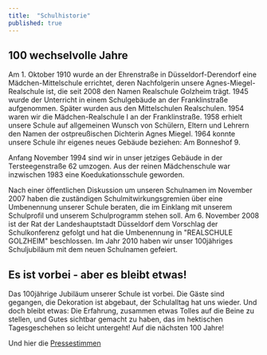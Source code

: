 ```yaml
---
title:  "Schulhistorie"
published: true
---
```


## 100 wechselvolle Jahre

Am 1. Oktober 1910 wurde an der Ehrenstraße in Düsseldorf-Derendorf eine Mädchen-Mittelschule errichtet, deren Nachfolgerin unsere Agnes-Miegel-Realschule ist, die seit 2008 den Namen Realschule Golzheim trägt. 1945 wurde der Unterricht in einem Schulgebäude an der Franklinstraße aufgenommen. Später wurden aus den Mittelschulen Realschulen. 1954 waren wir die Mädchen-Realschule I an der Franklinstraße. 1958 erhielt unsere Schule auf allgemeinen Wunsch von Schülern, Eltern und Lehrern den Namen der ostpreußischen Dichterin Agnes Miegel. 1964 konnte unsere Schule ihr eigenes neues Gebäude beziehen: Am Bonneshof 9. 

Anfang November 1994 sind wir in unser jetziges Gebäude in der Tersteegenstraße 62 umzogen. Aus der reinen Mädchenschule war inzwischen 1983 eine Koedukationsschule geworden.

Nach einer öffentlichen Diskussion um unseren Schulnamen im November 2007 haben die zuständigen Schulmitwirkungsgremien über eine Umbenennung unserer Schule beraten, die im Einklang mit unserem Schulprofil und unserem Schulprogramm stehen soll. Am 6. November 2008 ist der Rat der Landeshauptstadt Düsseldorf dem Vorschlag der Schulkonferenz gefolgt und hat die Umbenennung in "REALSCHULE GOLZHEIM" beschlossen. Im Jahr 2010 haben wir unser 100jähriges Schuljubiläum mit dem neuen Schulnamen gefeiert. 

## Es ist vorbei - aber es bleibt etwas!

Das 100jährige Jubiläum unserer Schule ist vorbei. Die Gäste sind gegangen, die Dekoration ist abgebaut, der Schulalltag hat uns wieder. Und doch bleibt etwas: Die Erfahrung, zusammen etwas Tolles auf die Beine zu stellen, und Gutes sichtbar gemacht zu haben, das im hektischen Tagesgeschehen so leicht untergeht!  Auf die nächsten 100 Jahre! 

Und hier die [Pressestimmen](../../01-vorstellung/07-pressespiegel/) 

